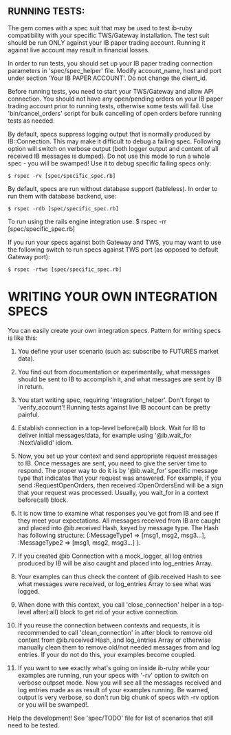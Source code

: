 ## RUNNING TESTS:

The gem comes with a spec suit that may be used to test ib-ruby compatibility
with your specific TWS/Gateway installation. The test suit should be run ONLY
against your IB paper trading account. Running it against live account may result
in financial losses.

In order to run tests, you should set up your IB paper trading connection parameters
in 'spec/spec_helper' file. Modify account_name, host and port under section
'Your IB PAPER ACCOUNT'. Do not change the client_id.

Before running tests, you need to start your TWS/Gateway and allow API connection.
You should not have any open/pending orders on your IB paper trading account prior
to running tests, otherwise some tests will fail. Use 'bin/cancel_orders' script for
bulk cancelling of open orders before running tests as needed.

By default, specs suppress logging output that is normally produced by IB::Connection.
This may make it difficult to debug a failing spec. Following option will switch on verbose
output (both logger output and content of all received IB messages is dumped). Do not use
this mode to run a whole spec - you will be swamped! Use it to debug specific failing specs
only:

    $ rspec -rv [spec/specific_spec.rb]

By default, specs are run without database support (tableless). In order to run them
with database backend, use:

    $ rspec -rdb [spec/specific_spec.rb]

To run using the rails engine integration use:
    $ rspec -rr [spec/specific_spec.rb]

If you run your specs against both Gateway and TWS, you may want to use the following
switch to run specs against TWS port (as opposed to default Gateway port):

    $ rspec -rtws [spec/specific_spec.rb]

# WRITING YOUR OWN INTEGRATION SPECS

You can easily create your own integration specs. Pattern for writing specs is like this:

1. You define your user scenario (such as: subscribe to FUTURES market data).

2. You find out from documentation or experimentally, what messages should be sent to
   IB to accomplish it, and what messages are sent by IB in return.

3. You start writing spec, requiring 'integration_helper'. Don't forget to
   'verify_account'! Running tests against live IB account can be pretty painful.

4. Establish connection in a top-level before(:all) block. Wait for IB to deliver
   initial messages/data, for example using '@ib.wait_for :NextValidId' idiom.

5. Now, you set up your context and send appropriate request messages to IB. Once
   messages are sent, you need to give the server time to respond. The proper way
   to do it is by '@ib.wait_for' specific message type that indicates that your
   request was answered. For example, if you send :RequestOpenOrders, then received
   :OpenOrdersEnd will be a sign that your request was processed. Usually, you
   wait_for in a context before(:all) block.

6. It is now time to examine what responses you've got from IB and see if they meet
   your expectations. All messages received from IB are caught and placed into
   @ib.received Hash, keyed by message type. The Hash has following structure:
   {:MessageType1 => [msg1, msg2, msg3...], :MessageType2 => [msg1, msg2, msg3...] }.

7. If you created @ib Connection with a mock_logger, all log entries produced by IB
   will be also caught and placed into log_entries Array.

8. Your examples can thus check the content of @ib.received Hash to see what messages
   were received, or log_entries Array to see what was logged.

9. When done with this context, you call 'close_connection' helper in a top-level
   after(:all) block to get rid of your active connection.

10. If you reuse the connection between contexts and requests, it is recommended to
   call 'clean_connection' in after block to remove old content from @ib.received Hash,
   and log_entries Array or otherwise manually clean them to remove old/not needed
   messages from and log entries. If your do not do this, your examples become coupled.

11. If you want to see exactly what's going on inside ib-ruby while your examples are
    running, run your specs with '-rv' option to switch on verbose outpset mode.
    Now you will see all the messages received and log entries made as as result of
    your examples running. Be warned, output is very verbose, so don't run big chunk of
    specs with -rv option or you will be swamped!.

Help the development!
See 'spec/TODO' file for list of scenarios that still need to be tested.
